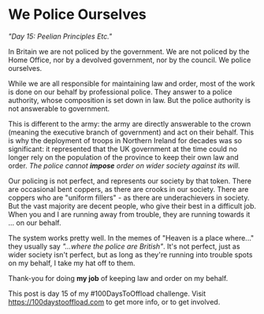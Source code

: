 # We Police Ourselves
*"Day 15: Peelian Principles Etc."*

In Britain we are not policed by the government. We are not policed by the Home Office, nor by a devolved government, nor by the council. We police ourselves.

While we are all responsible for maintaining law and order, most of the work is done on our behalf by professional police. They answer to a police authority, whose composition is set down in law. But the police authority is not answerable to government.

This is different to the army: the army are directly answerable to the crown (meaning the executive branch of government) and act on their behalf. This is why the deployment of troops in Northern Ireland for decades was so significant: it represented that the UK government at the time could no longer rely on the population of the province to keep their own law and order. *The police cannot __impose__ order on wider society against its will.*

Our policing is not perfect, and represents our society by that token. There are occasional bent coppers, as there are crooks in our society. There are coppers who are "uniform fillers" - as there are underachievers in society. But the vast majority are decent people, who give their best in a difficult job. When you and I are running away from trouble, they are running towards it ... on our behalf. 

The system works pretty well. In the memes of "Heaven is a place where..." they usually say *"...where the police are British"*. It's not perfect, just as wider society isn't perfect, but as long as they're running into trouble spots on my behalf, I take my hat off to them.

Thank-you for doing **my job** of keeping law and order on my behalf.


This post is day 15 of my #100DaysToOffload challenge. Visit https://100daystooffload.com to get more info, or to get involved.